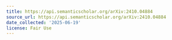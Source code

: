 ```yaml
---
title: https://api.semanticscholar.org/arXiv:2410.04884
source_url: https://api.semanticscholar.org/arXiv:2410.04884
date_collected: '2025-06-19'
license: Fair Use
---
```


